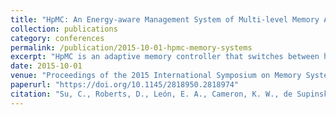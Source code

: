 ```yaml
---
title: "HpMC: An Energy-aware Management System of Multi-level Memory Architectures"
collection: publications
category: conferences
permalink: /publication/2015-10-01-hpmc-memory-systems
excerpt: "HpMC is an adaptive memory controller that switches between hierarchical and flat memory modes to reduce energy while maintaining performance in heterogeneous memory systems."
date: 2015-10-01
venue: "Proceedings of the 2015 International Symposium on Memory Systems (MEMSYS)"
paperurl: "https://doi.org/10.1145/2818950.2818974"
citation: "Su, C., Roberts, D., León, E. A., Cameron, K. W., de Supinski, B. R., Loh, G. H., & Nikolopoulos, D. S. (2015). \"HpMC: An Energy-aware Management System of Multi-level Memory Architectures.\" *MEMSYS '15*, 167–178. https://doi.org/10.1145/2818950.2818974"
---
```

